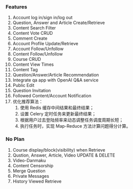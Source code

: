 ### Features

1. Account log in/sign in/log out
2. Question, Answer and Article Create/Retrieve
3. Content Search Filter
4. Content Vote CRUD
5. Comment Create
6. Account Profile Update/Retrieve
7. Account Follow/Unfollow
8. Content Follow/Unfollow
9. Course CRUD
10. Content View Times
11. Content Tag
12. Question/Answer/Article Recommendation
13. Integrate qa app with OpenAI Q&A service
14. Public Edit
15. Question Invitation
16. Followed Content/Account Notification
17. 优化推荐算法：
	1. 使用 Redis 缓存中间结果和最终结果；
	2. 设置 Celery 定时任务来更新最终结果；
	3. 根据用户过去登陆频率来动态调整任务调度周期长短；
	4. 执行任务时，实现 Map-Reduce 方法计算问题得分计算。

### No Plan

1. Course display/block(visibility) when Retrieve
2. Qustion, Answer, Article, Video UPDATE & DELETE
3. Video-Danmaku
4. Content Censorship
5. Merge Question
6. Private Messages
7. History Viewed Retrieve

